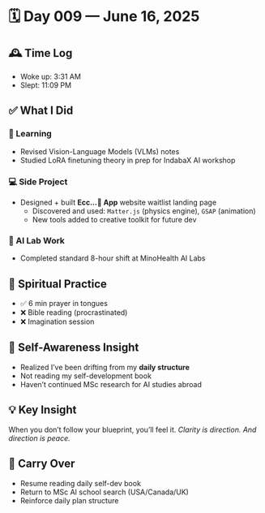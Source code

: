 # 🗓️ Day 009 — June 16, 2025

## 🕰️ Time Log

- Woke up: 3:31 AM
- Slept: 11:09 PM

## ✅ What I Did

### 🧠 Learning

- Revised Vision-Language Models (VLMs) notes
- Studied LoRA finetuning theory in prep for IndabaX AI workshop

### 💻 Side Project

- Designed + built **Ecc...💎 App** website waitlist landing page
  - Discovered and used: `Matter.js` (physics engine), `GSAP` (animation)
  - New tools added to creative toolkit for future dev

### 🧪 AI Lab Work

- Completed standard 8-hour shift at MinoHealth AI Labs

## 🙏 Spiritual Practice

- ✅ 6 min prayer in tongues
- ❌ Bible reading (procrastinated)
- ❌ Imagination session

## 🧠 Self-Awareness Insight

- Realized I’ve been drifting from my **daily structure**
- Not reading my self-development book
- Haven’t continued MSc research for AI studies abroad

## 💡 Key Insight

When you don’t follow your blueprint, you’ll feel it. _Clarity is direction. And direction is peace._

## 🔁 Carry Over

- Resume reading daily self-dev book
- Return to MSc AI school search (USA/Canada/UK)
- Reinforce daily plan structure
